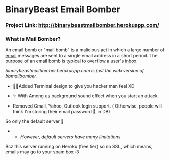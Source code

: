 # BinaryBeast Email Bomber

### Project Link: http://binarybeastmailbomber.herokuapp.com/

  

### What is Mail Bomber?

An email bomb or "mail bomb" is a malicious act in which a large number of [email](https://techterms.com/definition/email) messages are sent to a single email address in a short period. The purpose of an email bomb is typical to overflow a user's [inbox](https://techterms.com/definition/inbox).

  

*binarybeastmailbomber.herokuapp.com is just the web version of bbmailbomber.*

  

 - 🐱‍💻Added Terminal design to give you hacker man feel XD

- ✨ With Among us background sound effect when you start an attack

  

- Removed Gmail, Yahoo, Outlook login support. ( Otherwise, people will think I'm storing their email password 🙂 in DB)

  

So only the default server 👾

- - *However, default servers have many limitations*

  

Bcz this server running on Heroku (free tier) so no SSL, which means, emails may go to your spam box :3
